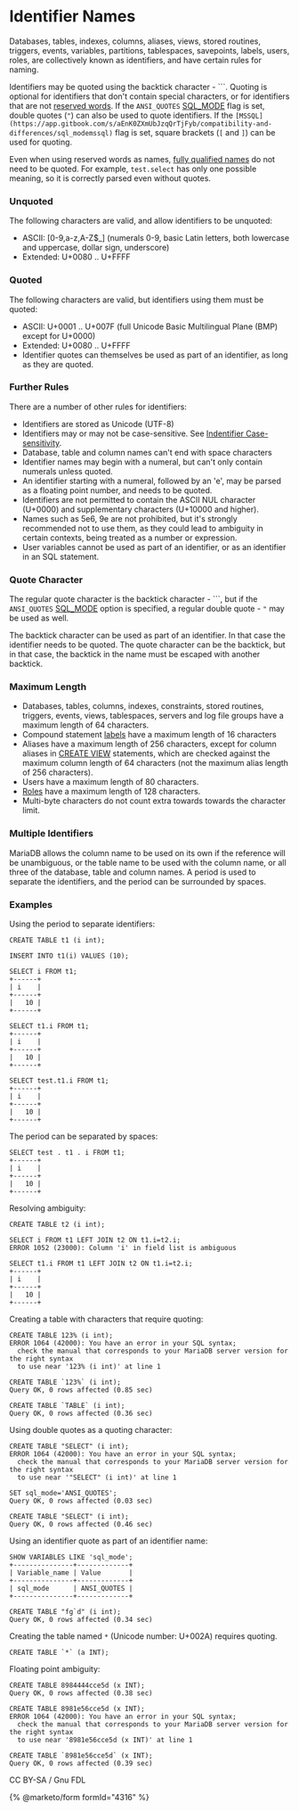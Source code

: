 # Identifier Names

Databases, tables, indexes, columns, aliases, views, stored routines, triggers, events, variables, partitions, tablespaces, savepoints, labels, users, roles, are collectively known as identifiers, and have certain rules for naming.

Identifiers may be quoted using the backtick character - \`\`\`. Quoting is optional for identifiers that don't contain special characters, or for identifiers that are not [reserved words](reserved-words.md). If the `ANSI_QUOTES` [SQL\_MODE](../../../server-management/variables-and-modes/sql-mode.md) flag is set, double quotes (`"`) can also be used to quote identifiers. If the `[MSSQL](https://app.gitbook.com/s/aEnK0ZXmUbJzqQrTjFyb/compatibility-and-differences/sql_modemssql)` flag is set, square brackets (`[` and `]`) can be used for quoting.

Even when using reserved words as names, [fully qualified names](identifier-qualifiers.md) do not need to be quoted. For example, `test.select` has only one possible meaning, so it is correctly parsed even without quotes.

### Unquoted

The following characters are valid, and allow identifiers to be unquoted:

* ASCII: \[0-9,a-z,A-Z$\_] (numerals 0-9, basic Latin letters, both lowercase and uppercase, dollar sign, underscore)
* Extended: U+0080 .. U+FFFF

### Quoted

The following characters are valid, but identifiers using them must be quoted:

* ASCII: U+0001 .. U+007F (full Unicode Basic Multilingual Plane (BMP) except for U+0000)
* Extended: U+0080 .. U+FFFF
* Identifier quotes can themselves be used as part of an identifier, as long as they are quoted.

### Further Rules

There are a number of other rules for identifiers:

* Identifiers are stored as Unicode (UTF-8)
* Identifiers may or may not be case-sensitive. See [Indentifier Case-sensitivity](identifier-case-sensitivity.md).
* Database, table and column names can't end with space characters
* Identifier names may begin with a numeral, but can't only contain numerals unless quoted.
* An identifier starting with a numeral, followed by an 'e', may be parsed as a floating point number, and needs to be quoted.
* Identifiers are not permitted to contain the ASCII NUL character (U+0000) and supplementary characters (U+10000 and higher).
* Names such as 5e6, 9e are not prohibited, but it's strongly recommended not to use them, as they could lead to ambiguity in certain contexts, being treated as a number or expression.
* User variables cannot be used as part of an identifier, or as an identifier in an SQL statement.

### Quote Character

The regular quote character is the backtick character - \`\`\`, but if the `ANSI_QUOTES` [SQL\_MODE](../../../server-management/variables-and-modes/sql-mode.md) option is specified, a regular double quote - `"` may be used as well.

The backtick character can be used as part of an identifier. In that case the identifier needs to be quoted. The quote character can be the backtick, but in that case, the backtick in the name must be escaped with another backtick.

### Maximum Length

* Databases, tables, columns, indexes, constraints, stored routines, triggers, events, views, tablespaces, servers and log file groups have a maximum length of 64 characters.
* Compound statement [labels](../../../server-usage/programmatic-compound-statements/labels.md) have a maximum length of 16 characters
* Aliases have a maximum length of 256 characters, except for column aliases in [CREATE VIEW](../../../server-usage/views/create-view.md) statements, which are checked against the maximum column length of 64 characters (not the maximum alias length of 256 characters).
* Users have a maximum length of 80 characters.
* [Roles](../../../security/user-account-management/roles/) have a maximum length of 128 characters.
* Multi-byte characters do not count extra towards towards the character limit.

### Multiple Identifiers

MariaDB allows the column name to be used on its own if the reference will be unambiguous, or the table name to be used with the column name, or all three of the database, table and column names. A period is used to separate the identifiers, and the period can be surrounded by spaces.

### Examples

Using the period to separate identifiers:

```
CREATE TABLE t1 (i int);

INSERT INTO t1(i) VALUES (10);

SELECT i FROM t1;
+------+
| i    |
+------+
|   10 |
+------+

SELECT t1.i FROM t1;
+------+
| i    |
+------+
|   10 |
+------+

SELECT test.t1.i FROM t1;
+------+
| i    |
+------+
|   10 |
+------+
```

The period can be separated by spaces:

```
SELECT test . t1 . i FROM t1;
+------+
| i    |
+------+
|   10 |
+------+
```

Resolving ambiguity:

```
CREATE TABLE t2 (i int);

SELECT i FROM t1 LEFT JOIN t2 ON t1.i=t2.i;
ERROR 1052 (23000): Column 'i' in field list is ambiguous

SELECT t1.i FROM t1 LEFT JOIN t2 ON t1.i=t2.i;
+------+
| i    |
+------+
|   10 |
+------+
```

Creating a table with characters that require quoting:

```
CREATE TABLE 123% (i int);
ERROR 1064 (42000): You have an error in your SQL syntax; 
  check the manual that corresponds to your MariaDB server version for the right syntax 
  to use near '123% (i int)' at line 1

CREATE TABLE `123%` (i int);
Query OK, 0 rows affected (0.85 sec)

CREATE TABLE `TABLE` (i int);
Query OK, 0 rows affected (0.36 sec)
```

Using double quotes as a quoting character:

```
CREATE TABLE "SELECT" (i int);
ERROR 1064 (42000): You have an error in your SQL syntax; 
  check the manual that corresponds to your MariaDB server version for the right syntax 
  to use near '"SELECT" (i int)' at line 1

SET sql_mode='ANSI_QUOTES';
Query OK, 0 rows affected (0.03 sec)

CREATE TABLE "SELECT" (i int);
Query OK, 0 rows affected (0.46 sec)
```

Using an identifier quote as part of an identifier name:

```
SHOW VARIABLES LIKE 'sql_mode';
+---------------+-------------+
| Variable_name | Value       |
+---------------+-------------+
| sql_mode      | ANSI_QUOTES |
+---------------+-------------+

CREATE TABLE "fg`d" (i int);
Query OK, 0 rows affected (0.34 sec)
```

Creating the table named `*` (Unicode number: U+002A) requires quoting.

```
CREATE TABLE `*` (a INT);
```

Floating point ambiguity:

```
CREATE TABLE 8984444cce5d (x INT);
Query OK, 0 rows affected (0.38 sec)

CREATE TABLE 8981e56cce5d (x INT);
ERROR 1064 (42000): You have an error in your SQL syntax; 
  check the manual that corresponds to your MariaDB server version for the right syntax 
  to use near '8981e56cce5d (x INT)' at line 1

CREATE TABLE `8981e56cce5d` (x INT);
Query OK, 0 rows affected (0.39 sec)
```

CC BY-SA / Gnu FDL

{% @marketo/form formId="4316" %}
